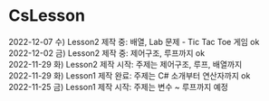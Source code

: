 # CsLesson

2022-12-07 수) Lesson2 제작 중: 배열, Lab 문제 - Tic Tac Toe 게임 ok    
2022-12-02 금) Lesson2 제작 중: 제어구조, 루프까지 ok   
2022-11-29 화) Lesson2 제작 시작: 주제는 제어구조, 루프, 배열까지   
2022-11-29 화) Lesson1 제작 완료: 주제는 C# 소개부터 연산자까지 ok  
2022-11-25 금) Lesson1 제작 시작: 주제는 변수 ~ 루프까지 예정   
